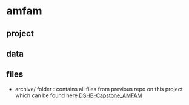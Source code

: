 # amfam

## project

## data

## files

- archive/ folder : contains all files from previous repo on this project which can be found here [DSHB-Capstone_AMFAM](https://github.com/lsmithbecker/DSHB-Capstone-AMFAM)
